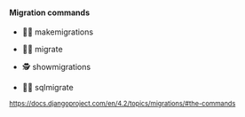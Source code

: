 #### Migration commands

- 🧑‍🔧 makemigrations

- 🧑‍💻 migrate

- 🕵 showmigrations

- 🧑‍🔬 sqlmigrate

<small>

https://docs.djangoproject.com/en/4.2/topics/migrations/#the-commands

</small>


<aside class="notes">
</aside>
